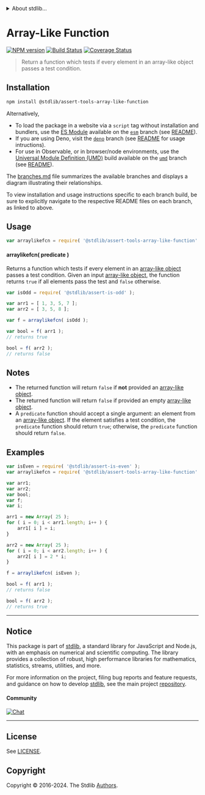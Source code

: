 <!--

@license Apache-2.0

Copyright (c) 2018 The Stdlib Authors.

Licensed under the Apache License, Version 2.0 (the "License");
you may not use this file except in compliance with the License.
You may obtain a copy of the License at

   http://www.apache.org/licenses/LICENSE-2.0

Unless required by applicable law or agreed to in writing, software
distributed under the License is distributed on an "AS IS" BASIS,
WITHOUT WARRANTIES OR CONDITIONS OF ANY KIND, either express or implied.
See the License for the specific language governing permissions and
limitations under the License.

-->


<details>
  <summary>
    About stdlib...
  </summary>
  <p>We believe in a future in which the web is a preferred environment for numerical computation. To help realize this future, we've built stdlib. stdlib is a standard library, with an emphasis on numerical and scientific computation, written in JavaScript (and C) for execution in browsers and in Node.js.</p>
  <p>The library is fully decomposable, being architected in such a way that you can swap out and mix and match APIs and functionality to cater to your exact preferences and use cases.</p>
  <p>When you use stdlib, you can be absolutely certain that you are using the most thorough, rigorous, well-written, studied, documented, tested, measured, and high-quality code out there.</p>
  <p>To join us in bringing numerical computing to the web, get started by checking us out on <a href="https://github.com/stdlib-js/stdlib">GitHub</a>, and please consider <a href="https://opencollective.com/stdlib">financially supporting stdlib</a>. We greatly appreciate your continued support!</p>
</details>

# Array-Like Function

[![NPM version][npm-image]][npm-url] [![Build Status][test-image]][test-url] [![Coverage Status][coverage-image]][coverage-url] <!-- [![dependencies][dependencies-image]][dependencies-url] -->

> Return a function which tests if every element in an array-like object passes a test condition.

<section class="installation">

## Installation

```bash
npm install @stdlib/assert-tools-array-like-function
```

Alternatively,

-   To load the package in a website via a `script` tag without installation and bundlers, use the [ES Module][es-module] available on the [`esm`][esm-url] branch (see [README][esm-readme]).
-   If you are using Deno, visit the [`deno`][deno-url] branch (see [README][deno-readme] for usage intructions).
-   For use in Observable, or in browser/node environments, use the [Universal Module Definition (UMD)][umd] build available on the [`umd`][umd-url] branch (see [README][umd-readme]).

The [branches.md][branches-url] file summarizes the available branches and displays a diagram illustrating their relationships.

To view installation and usage instructions specific to each branch build, be sure to explicitly navigate to the respective README files on each branch, as linked to above.

</section>

<section class="usage">

## Usage

```javascript
var arraylikefcn = require( '@stdlib/assert-tools-array-like-function' );
```

<a name="arraylikefcn"></a>

#### arraylikefcn( predicate )

Returns a function which tests if every element in an [array-like object][array-like] passes a test condition. Given an input [array-like object][array-like], the function returns `true` if all elements pass the test and `false` otherwise.

```javascript
var isOdd = require( '@stdlib/assert-is-odd' );

var arr1 = [ 1, 3, 5, 7 ];
var arr2 = [ 3, 5, 8 ];

var f = arraylikefcn( isOdd );

var bool = f( arr1 );
// returns true

bool = f( arr2 );
// returns false
```

</section>

<!-- /.usage -->

<section class="notes">

## Notes

-   The returned function will return `false` if **not** provided an [array-like object][array-like].
-   The returned function will return `false` if provided an empty [array-like object][array-like].
-   A `predicate` function should accept a single argument: an element from an [array-like object][array-like]. If the element satisfies a test condition, the `predicate` function should return `true`; otherwise, the `predicate` function should return `false`.

</section>

<!-- /.notes -->

<section class="examples">

## Examples

<!-- eslint no-undef: "error" -->

```javascript
var isEven = require( '@stdlib/assert-is-even' );
var arraylikefcn = require( '@stdlib/assert-tools-array-like-function' );

var arr1;
var arr2;
var bool;
var f;
var i;

arr1 = new Array( 25 );
for ( i = 0; i < arr1.length; i++ ) {
    arr1[ i ] = i;
}

arr2 = new Array( 25 );
for ( i = 0; i < arr2.length; i++ ) {
    arr2[ i ] = 2 * i;
}

f = arraylikefcn( isEven );

bool = f( arr1 );
// returns false

bool = f( arr2 );
// returns true
```

</section>

<!-- /.examples -->

<!-- Section for related `stdlib` packages. Do not manually edit this section, as it is automatically populated. -->

<section class="related">

</section>

<!-- /.related -->

<!-- Section for all links. Make sure to keep an empty line after the `section` element and another before the `/section` close. -->


<section class="main-repo" >

* * *

## Notice

This package is part of [stdlib][stdlib], a standard library for JavaScript and Node.js, with an emphasis on numerical and scientific computing. The library provides a collection of robust, high performance libraries for mathematics, statistics, streams, utilities, and more.

For more information on the project, filing bug reports and feature requests, and guidance on how to develop [stdlib][stdlib], see the main project [repository][stdlib].

#### Community

[![Chat][chat-image]][chat-url]

---

## License

See [LICENSE][stdlib-license].


## Copyright

Copyright &copy; 2016-2024. The Stdlib [Authors][stdlib-authors].

</section>

<!-- /.stdlib -->

<!-- Section for all links. Make sure to keep an empty line after the `section` element and another before the `/section` close. -->

<section class="links">

[npm-image]: http://img.shields.io/npm/v/@stdlib/assert-tools-array-like-function.svg
[npm-url]: https://npmjs.org/package/@stdlib/assert-tools-array-like-function

[test-image]: https://github.com/stdlib-js/assert-tools-array-like-function/actions/workflows/test.yml/badge.svg?branch=v0.2.1
[test-url]: https://github.com/stdlib-js/assert-tools-array-like-function/actions/workflows/test.yml?query=branch:v0.2.1

[coverage-image]: https://img.shields.io/codecov/c/github/stdlib-js/assert-tools-array-like-function/main.svg
[coverage-url]: https://codecov.io/github/stdlib-js/assert-tools-array-like-function?branch=main

<!--

[dependencies-image]: https://img.shields.io/david/stdlib-js/assert-tools-array-like-function.svg
[dependencies-url]: https://david-dm.org/stdlib-js/assert-tools-array-like-function/main

-->

[chat-image]: https://img.shields.io/gitter/room/stdlib-js/stdlib.svg
[chat-url]: https://app.gitter.im/#/room/#stdlib-js_stdlib:gitter.im

[stdlib]: https://github.com/stdlib-js/stdlib

[stdlib-authors]: https://github.com/stdlib-js/stdlib/graphs/contributors

[umd]: https://github.com/umdjs/umd
[es-module]: https://developer.mozilla.org/en-US/docs/Web/JavaScript/Guide/Modules

[deno-url]: https://github.com/stdlib-js/assert-tools-array-like-function/tree/deno
[deno-readme]: https://github.com/stdlib-js/assert-tools-array-like-function/blob/deno/README.md
[umd-url]: https://github.com/stdlib-js/assert-tools-array-like-function/tree/umd
[umd-readme]: https://github.com/stdlib-js/assert-tools-array-like-function/blob/umd/README.md
[esm-url]: https://github.com/stdlib-js/assert-tools-array-like-function/tree/esm
[esm-readme]: https://github.com/stdlib-js/assert-tools-array-like-function/blob/esm/README.md
[branches-url]: https://github.com/stdlib-js/assert-tools-array-like-function/blob/main/branches.md

[stdlib-license]: https://raw.githubusercontent.com/stdlib-js/assert-tools-array-like-function/main/LICENSE

[array-like]: http://www.2ality.com/2013/05/quirk-array-like-objects.html

</section>

<!-- /.links -->
